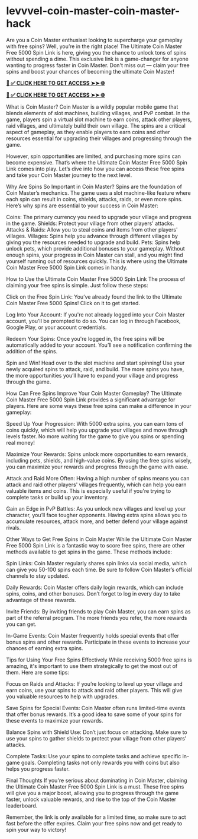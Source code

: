 # levvvel-coin-master-coin-master-hack
Are you a Coin Master enthusiast looking to supercharge your gameplay with free spins? Well, you’re in the right place! The Ultimate Coin Master Free 5000 Spin Link is here, giving you the chance to unlock tons of spins without spending a dime. This exclusive link is a game-changer for anyone wanting to progress faster in Coin Master. Don't miss out — claim your free spins and boost your chances of becoming the ultimate Coin Master!


**[📌 ✅ CLICK HERE TO GET ACCESS ➤➤ 🌐](https://newmegadeals.xyz/COIN-MASTER/)**



**[📌 ✅ CLICK HERE TO GET ACCESS ➤➤ 🌐](https://newmegadeals.xyz/COIN-MASTER/)**



What is Coin Master?
Coin Master is a wildly popular mobile game that blends elements of slot machines, building villages, and PvP combat. In the game, players spin a virtual slot machine to earn coins, attack other players, raid villages, and ultimately build their own village. The spins are a critical aspect of gameplay, as they enable players to earn coins and other resources essential for upgrading their villages and progressing through the game.

However, spin opportunities are limited, and purchasing more spins can become expensive. That’s where the Ultimate Coin Master Free 5000 Spin Link comes into play. Let’s dive into how you can access these free spins and take your Coin Master journey to the next level.

Why Are Spins So Important in Coin Master?
Spins are the foundation of Coin Master’s mechanics. The game uses a slot machine-like feature where each spin can result in coins, shields, attacks, raids, or even more spins. Here’s why spins are essential to your success in Coin Master:

Coins: The primary currency you need to upgrade your village and progress in the game.
Shields: Protect your village from other players' attacks.
Attacks & Raids: Allow you to steal coins and items from other players' villages.
Villages: Spins help you advance through different villages by giving you the resources needed to upgrade and build.
Pets: Spins help unlock pets, which provide additional bonuses to your gameplay.
Without enough spins, your progress in Coin Master can stall, and you might find yourself running out of resources quickly. This is where using the Ultimate Coin Master Free 5000 Spin Link comes in handy.

How to Use the Ultimate Coin Master Free 5000 Spin Link
The process of claiming your free spins is simple. Just follow these steps:

Click on the Free Spin Link: You’ve already found the link to the Ultimate Coin Master Free 5000 Spins! Click on it to get started.

Log Into Your Account: If you're not already logged into your Coin Master account, you'll be prompted to do so. You can log in through Facebook, Google Play, or your account credentials.

Redeem Your Spins: Once you're logged in, the free spins will be automatically added to your account. You’ll see a notification confirming the addition of the spins.

Spin and Win! Head over to the slot machine and start spinning! Use your newly acquired spins to attack, raid, and build. The more spins you have, the more opportunities you’ll have to expand your village and progress through the game.

How Can Free Spins Improve Your Coin Master Gameplay?
The Ultimate Coin Master Free 5000 Spin Link provides a significant advantage for players. Here are some ways these free spins can make a difference in your gameplay:

Speed Up Your Progression: With 5000 extra spins, you can earn tons of coins quickly, which will help you upgrade your villages and move through levels faster. No more waiting for the game to give you spins or spending real money!

Maximize Your Rewards: Spins unlock more opportunities to earn rewards, including pets, shields, and high-value coins. By using the free spins wisely, you can maximize your rewards and progress through the game with ease.

Attack and Raid More Often: Having a high number of spins means you can attack and raid other players' villages frequently, which can help you earn valuable items and coins. This is especially useful if you're trying to complete tasks or build up your inventory.

Gain an Edge in PvP Battles: As you unlock new villages and level up your character, you’ll face tougher opponents. Having extra spins allows you to accumulate resources, attack more, and better defend your village against rivals.

Other Ways to Get Free Spins in Coin Master
While the Ultimate Coin Master Free 5000 Spin Link is a fantastic way to score free spins, there are other methods available to get spins in the game. These methods include:

Spin Links: Coin Master regularly shares spin links via social media, which can give you 50-100 spins each time. Be sure to follow Coin Master’s official channels to stay updated.

Daily Rewards: Coin Master offers daily login rewards, which can include spins, coins, and other bonuses. Don’t forget to log in every day to take advantage of these rewards.

Invite Friends: By inviting friends to play Coin Master, you can earn spins as part of the referral program. The more friends you refer, the more rewards you can get.

In-Game Events: Coin Master frequently holds special events that offer bonus spins and other rewards. Participate in these events to increase your chances of earning extra spins.

Tips for Using Your Free Spins Effectively
While receiving 5000 free spins is amazing, it's important to use them strategically to get the most out of them. Here are some tips:

Focus on Raids and Attacks: If you’re looking to level up your village and earn coins, use your spins to attack and raid other players. This will give you valuable resources to help with upgrades.

Save Spins for Special Events: Coin Master often runs limited-time events that offer bonus rewards. It’s a good idea to save some of your spins for these events to maximize your rewards.

Balance Spins with Shield Use: Don’t just focus on attacking. Make sure to use your spins to gather shields to protect your village from other players' attacks.

Complete Tasks: Use your spins to complete tasks and achieve specific in-game goals. Completing tasks not only rewards you with coins but also helps you progress faster.

Final Thoughts
If you're serious about dominating in Coin Master, claiming the Ultimate Coin Master Free 5000 Spin Link is a must. These free spins will give you a major boost, allowing you to progress through the game faster, unlock valuable rewards, and rise to the top of the Coin Master leaderboard.

Remember, the link is only available for a limited time, so make sure to act fast before the offer expires. Claim your free spins now and get ready to spin your way to victory!
